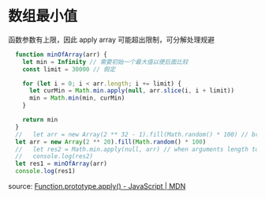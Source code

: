 # 数组最小值

函数参数有上限，因此 apply array 可能超出限制，可分解处理规避

```js
  function minOfArray(arr) {
    let min = Infinity // 需要初始一个最大值以便后面比较
    const limit = 30000 // 假定

    for (let i = 0; i < arr.length; i += limit) {
      let curMin = Math.min.apply(null, arr.slice(i, i + limit))
      min = Math.min(min, curMin)
    }

    return min
  }
  //   let arr = new Array(2 ** 32 - 1).fill(Math.random() * 100) // browser stuck
  let arr = new Array(2 ** 20).fill(Math.random() * 100)
  //   let res2 = Math.min.apply(null, arr) // when arguments length to 2 ** 17,  chrome throw error 'blank:15 Uncaught RangeError: Maximum call stack size exceeded'
  //   console.log(res2)
  let res1 = minOfArray(arr)
  console.log(res1)
```

source: [Function.prototype.apply() - JavaScript | MDN](https://developer.mozilla.org/en-US/docs/Web/JavaScript/Reference/Global_Objects/Function/apply)
